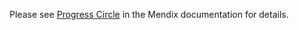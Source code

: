 Please see [Progress Circle](https://docs.mendix.com/appstore/widgets/progress-circle) in the Mendix documentation for details.
